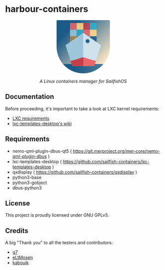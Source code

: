 # harbour-containers
<p align="center"><img src="https://raw.githubusercontent.com/sailfish-containers/harbour-Containers/master/icons/172x172/harbour-containers.png"></p>
<p align="center"><i>A Linux containers manager for SailfishOS</i></p>

## Documentation

Before proceeding, it's important to take a look at LXC kernel requirements:
  - [LXC requirements](https://github.com/sailfish-containers/lxc-templates-desktop/wiki/Requirements)
  - [lxc-templates-desktop's wiki](https://github.com/sailfish-containers/lxc-templates-desktop/wiki)


## Requirements

 - nemo-qml-plugin-dbus-qt5 ( https://git.merproject.org/mer-core/nemo-qml-plugin-dbus )
 - lxc-templates-desktop ( https://github.com/sailfish-containers/lxc-templates-desktop )
 - qxdisplay ( https://github.com/sailfish-containers/qxdisplay )
 - python3-base
 - python3-gobject
 - dbus-python3

## License

This project is proudly licensed under GNU GPLv3.


## Credits

A big "Thank you" to all the testers and contributors:
 - [g7](https://github.com/g7)
 - [eLtMosen](https://github.com/eLtMosen)
 - [kabouik](https://github.com/Kabouik)
